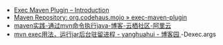 

* [Exec Maven Plugin – Introduction ](http://www.mojohaus.org/exec-maven-plugin/)
* [Maven Repository: org.codehaus.mojo » exec-maven-plugin ](http://mvnrepository.com/artifact/org.codehaus.mojo/exec-maven-plugin)
* [maven实践-通过mvn命令执行java-博客-云栖社区-阿里云 ](https://yq.aliyun.com/articles/5119)
* [mvn exec用法，运行jar后台驻留进程 - yanghuahui - 博客园 ](http://www.cnblogs.com/yanghuahui/p/3623982.html) -Dexec.args